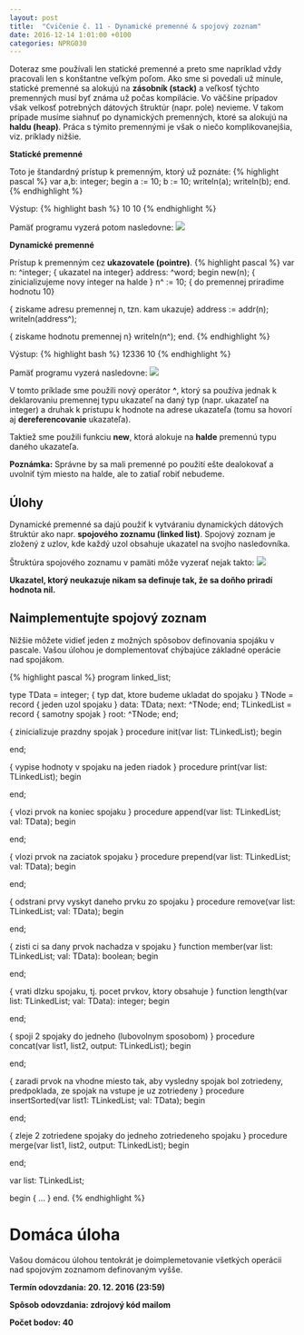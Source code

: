 ```yaml
---
layout: post
title:  "Cvičenie č. 11 - Dynamické premenné & spojový zoznam"
date: 2016-12-14 1:01:00 +0100
categories: NPRG030
---
```


Doteraz sme používali len statické premenné a preto sme napríklad vždy pracovali len s konštantne veľkým poľom.
Ako sme si povedali už minule, statické premenné sa alokujú na **zásobník (stack)** a veľkosť týchto premenných
musí byť známa už počas kompilácie. Vo väčšine prípadov však velkosť potrebných dátových štruktúr (napr. pole)
nevieme. V takom prípade musíme siahnuť po dynamických premenných, ktoré sa alokujú na **haldu (heap)**.
Práca s týmito premennými je však o niečo komplikovanejšia, viz. príklady nižšie.

**Statické premenné**

Toto je štandardný prístup k premenným, ktorý už poznáte:
{% highlight pascal %}
var a,b: integer;
begin
  a := 10;
  b := 10;
  writeln(a);
  writeln(b);
end.
{% endhighlight %}

Výstup:
{% highlight bash %}
10
10
{% endhighlight %}

Pamäť programu vyzerá potom nasledovne:
![]({{site.baseurl}}/assets/img/class11/StackHeap1.png)

**Dynamické premenné**

Prístup k premenným cez **ukazovatele (pointre)**.
{% highlight pascal %}
var n: ^integer; { ukazatel na integer}
    address: ^word;
begin
  new(n); { zinicializujeme novy integer na halde }
  n^ := 10; { do premennej priradime hodnotu 10}

  { ziskame adresu premennej n, tzn. kam ukazuje}
  address := addr(n);
  writeln(address^);

  { ziskame hodnotu premennej n}
  writeln(n^);
end.
{% endhighlight %}

Výstup:
{% highlight bash %}
12336
10
{% endhighlight %}

Pamäť programu vyzerá nasledovne:
![]({{site.baseurl}}/assets/img/class11/StackHeap2.png)

V tomto príklade sme použili nový operátor **^**, ktorý sa používa jednak
k deklarovaniu premennej typu ukazateľ na daný typ (napr. ukazateľ na integer)
a druhak k prístupu k hodnote na adrese ukazateľa (tomu sa hovorí aj **dereferencovanie** ukazateľa).

Taktiež sme použili funkciu **new**, ktorá alokuje na **halde** premennú typu daného ukazateľa.

**Poznámka:** Správne by sa mali premenné po použití ešte dealokovať a uvolniť tým miesto na halde,
ale to zatiaľ robiť nebudeme.

## Úlohy

Dynamické premenné sa dajú použiť k vytváraniu dynamických dátových štruktúr ako
napr. **spojového zoznamu (linked list)**. Spojový zoznam je zložený z uzlov, kde každý uzol
obsahuje ukazatel na svojho nasledovníka.

Štruktúra spojového zoznamu v pamäti môže vyzerať nejak takto:
![]({{site.baseurl}}/assets/img/class11/linkedlist.png)

**Ukazatel, ktorý neukazuje nikam sa definuje tak, že sa doňho priradí hodnota nil.**

## Naimplementujte spojový zoznam

Nižšie môžete vidieť jeden z možných spôsobov definovania spojáku v pascale.
Vašou úlohou je domplementovať chýbajúce základné operácie nad spojákom.

{% highlight pascal %}
program linked_list;

type TData = integer; { typ dat, ktore budeme ukladat do spojaku }
     TNode = record   { jeden uzol spojaku }
      data: TData;
      next: ^TNode;
     end;
    TLinkedList = record  { samotny spojak }
      root: ^TNode;
    end;

{ zinicializuje prazdny spojak }
procedure init(var list: TLinkedList);
begin

end;

{ vypise hodnoty v spojaku na jeden riadok }
procedure print(var list: TLinkedList);
begin

end;

{ vlozi prvok na koniec spojaku }
procedure append(var list: TLinkedList; val: TData);
begin

end;

{ vlozi prvok na zaciatok spojaku }
procedure prepend(var list: TLinkedList; val: TData);
begin

end;

{ odstrani prvy vyskyt daneho prvku zo spojaku }
procedure remove(var list: TLinkedList; val: TData);
begin

end;

{ zisti ci sa dany prvok nachadza v spojaku }
function member(var list: TLinkedList; val: TData): boolean;
begin

end;

{ vrati dlzku spojaku, tj. pocet prvkov, ktory obsahuje }
function length(var list: TLinkedList; val: TData): integer;
begin

end;

{ spoji 2 spojaky do jedneho (lubovolnym sposobom) }
procedure concat(var list1, list2, output: TLinkedList);
begin

end;

{ zaradi prvok na vhodne miesto tak, aby vysledny spojak
  bol zotriedeny, predpoklada, ze spojak na vstupe je uz zotriedeny }
procedure insertSorted(var list1: TLinkedList; val: TData);
begin

end;

{ zleje 2 zotriedene spojaky do jedneho zotriedeneho spojaku }
procedure merge(var list1, list2, output: TLinkedList);
begin

end;

var list: TLinkedList;

begin
  { ... }
end.
{% endhighlight %}

# Domáca úloha
Vašou domácou úlohou tentokrát je doimplemetovanie všetkých operácii nad spojovým zoznamom definovaným vyšše.

**Termín odovzdania: 20. 12. 2016 (23:59)**

**Spôsob odovzdania: zdrojový kód mailom**

**Počet bodov: 40**
